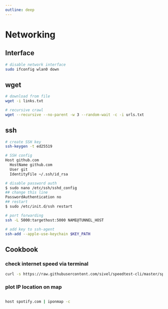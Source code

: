 ```yaml
---
outline: deep
---
```


# Networking

## Interface

```bash
# disable network interface
sudo ifconfig wlan0 down
```

## wget

```bash
# download from file
wget -i links.txt

# recursive crawl
wget --recursive --no-parent -w 3 --random-wait -c -i urls.txt
```

## ssh

```bash
# create SSH key
ssh-keygen -t ed25519

# SSH config
Host github.com
  HostName github.com
  User git
  IdentityFile ~/.ssh/id_rsa

# disable password auth
$ sudo nano /etc/ssh/sshd_config
## change this line
PasswordAuthentication no
## restart
$ sudo /etc/init.d/ssh restart

# port forwarding
ssh -L 5000:targethost:5000 NAME@TUNNEL_HOST

# add key to ssh-agent
ssh-add --apple-use-keychain $KEY_PATH
```

## Cookbook

### check internet speed via terminal

```bash
curl -s https://raw.githubusercontent.com/sivel/speedtest-cli/master/speedtest.py | python -
```

### plot IP location on map

```bash

host spotify.com | iponmap -c
```

